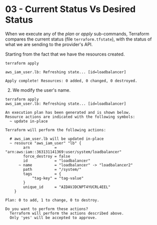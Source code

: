 # 03 - Current Status Vs Desired Status
When we execute any of the _plan_ or _apply_ sub-commands, Terraform compares the current status (file `terraform.tfstate`), with the status of what we are sending to the provider's API.

Starting from the fact that we have the resources created.
```
terraform apply

aws_iam_user.lb: Refreshing state... [id=loadbalancer]

Apply complete! Resources: 0 added, 0 changed, 0 destroyed.
```

2. We modify the user's name.
```
terraform apply
aws_iam_user.lb: Refreshing state... [id=loadbalancer]

An execution plan has been generated and is shown below.
Resource actions are indicated with the following symbols:
  ~ update in-place

Terraform will perform the following actions:

  # aws_iam_user.lb will be updated in-place
  ~ resource "aws_iam_user" "lb" {
        arn           = "arn:aws:iam::363131141369:user/system/loadbalancer"
        force_destroy = false
        id            = "loadbalancer"
      ~ name          = "loadbalancer" -> "loadbalancer2"
        path          = "/system/"
        tags          = {
            "tag-key" = "tag-value"
        }
        unique_id     = "AIDAVJDCNPT4YUCRL4EEL"
    }

Plan: 0 to add, 1 to change, 0 to destroy.

Do you want to perform these actions?
  Terraform will perform the actions described above.
  Only 'yes' will be accepted to approve.
```